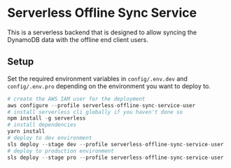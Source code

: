 # Serverless Offline Sync Service

This is a serverless backend that is designed to allow syncing the DynamoDB data with the offline end client users.

## Setup

Set the required environment variables in <code>config/.env.dev</code> and <code>config/.env.pro</code> depending on the environment you want to deploy to.

```s
# create the AWS IAM user for the deployment
aws configure --profile serverless-offline-sync-service-user
# install serverless cli globally if you haven't done so
npm install -g serverless
# install dependencies
yarn install
# deploy to dev environment
sls deploy --stage dev --profile serverless-offline-sync-service-user
# deploy to production environment
sls deploy --stage pro --profile serverless-offline-sync-service-user
```